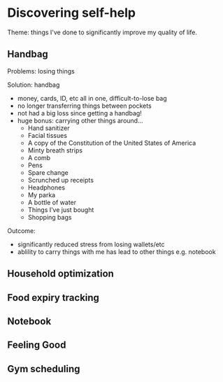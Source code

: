 # Discovering self-help

Theme: things I've done to significantly improve my quality of life.

## Handbag

Problems: losing things

Solution: handbag

- money, cards, ID, etc all in one, difficult-to-lose bag
- no longer transferring things between pockets
- not had a big loss since getting a handbag!
- huge bonus: carrying other things around...
    - Hand sanitizer
    - Facial tissues
    - A copy of the Constitution of the United States of America
    - Minty breath strips
    - A comb
    - Pens
    - Spare change
    - Scrunched up receipts
    - Headphones
    - My parka
    - A bottle of water
    - Things I’ve just bought
    - Shopping bags

Outcome:
- significantly reduced stress from losing wallets/etc
- ablility to carry things with me has lead to other things e.g. notebook

## Household optimization



## Food expiry tracking

## Notebook

## Feeling Good

## Gym scheduling
